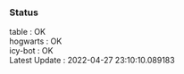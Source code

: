 ### Status


table : OK  
hogwarts : OK  
icy-bot : OK  
Latest Update : 2022-04-27 23:10:10.089183
